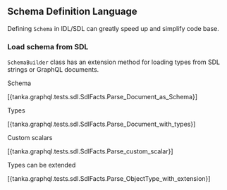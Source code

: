 ## Schema Definition Language

Defining `Schema` in IDL/SDL can greatly speed up and simplify code base.

### Load schema from SDL

`SchemaBuilder` class has an extension method for loading types from SDL strings
or GraphQL documents.

Schema

[{tanka.graphql.tests.sdl.SdlFacts.Parse_Document_as_Schema}]

Types

[{tanka.graphql.tests.sdl.SdlFacts.Parse_Document_with_types}]

Custom scalars

[{tanka.graphql.tests.sdl.SdlFacts.Parse_custom_scalar}]

Types can be extended

[{tanka.graphql.tests.sdl.SdlFacts.Parse_ObjectType_with_extension}]





